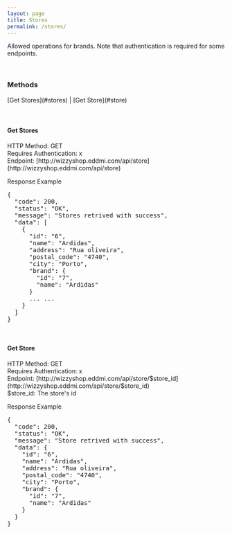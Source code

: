 ```yaml
---
layout: page
title: Stores
permalink: /stores/
---
```

<p>Allowed operations for brands. Note that authentication is required for some endpoints.</p>
<br/>

<h3>Methods</h3>
[Get Stores](#stores) | 
[Get Store](#store)
<br/>
<br/>
<br/>

<h4 id="stores">Get Stores</h4>
HTTP Method: GET
<br/>
Requires Authentication: x
<br/>
Endpoint: [http://wizzyshop.eddmi.com/api/store](http://wizzyshop.eddmi.com/api/store)

Response Example
<pre>
{
  "code": 200,
  "status": "OK",
  "message": "Stores retrived with success",
  "data": [
    {
      "id": "6",
      "name": "Ardidas",
      "address": "Rua oliveira",
      "postal_code": "4740",
      "city": "Porto",
      "brand": {
        "id": "7",
        "name": "Ardidas"
      }
      ... ...
    }
  ]
}
</pre>
<br/>

<h4 id="store">Get Store</h4>
HTTP Method: GET
<br/>
Requires Authentication: x
<br/>
Endpoint: [http://wizzyshop.eddmi.com/api/store/$store_id](http://wizzyshop.eddmi.com/api/store/$store_id)
<br/>
$store_id: The store's id

Response Example
<pre>
{
  "code": 200,
  "status": "OK",
  "message": "Store retrived with success",
  "data": {
    "id": "6",
    "name": "Ardidas",
    "address": "Rua oliveira",
    "postal_code": "4740",
    "city": "Porto",
    "brand": {
      "id": "7",
      "name": "Ardidas"
    }
  }
}
</pre>